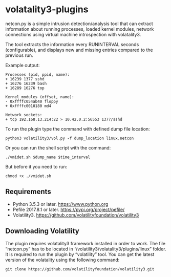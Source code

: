 # volatality3-plugins

netcon.py is a simple intrusion detection/analysis tool that can extract information about running processes, loaded kernel modules, network connections using virtual machine introspection with volatality3.

The tool extracts the information every RUNINTERVAL seconds (configurable), and
displays new and missing entries compared to the previous run. 

Example output:

	Processes (pid, ppid, name):
	+ 16239 1377 sshd
	+ 16276 16239 bash
	+ 16289 16276 top
	
	Kernel modules (offset, name):
	- 0xffffc054ab40 floppy
	+ 0xffffc0010180 md4
	
	Network sockets:
	+ tcp 192.168.13.214:22 > 10.42.0.2:56553 1377/sshd
	
	
To run the plugin type the command with defined dump file location:

```shell
python3 volatility3/vol.py -f dump_location linux.netcon
```

Or you can run the shell script with the command:

```shell
./vmidet.sh $dump_name $time_interval
```

But before it you need to run:
```shell
chmod +x ./vmidet.sh
```

## Requirements

- Python 3.5.3 or later. <https://www.python.org>
- Pefile 2017.8.1 or later. <https://pypi.org/project/pefile/>
- Volatility3. <https://github.com/volatilityfoundation/volatility3>

## Downloading Volatility

The plugin requires volatality3 framework installed in order to work. The file “netcon.py” has to be located in “/volatility3/volatality3/plugins/linux” folder. It is required to run the plugin by “volatility” tool. You can get the latest version of the volatality using the following command:

```shell
git clone https://github.com/volatilityfoundation/volatility3.git
```

